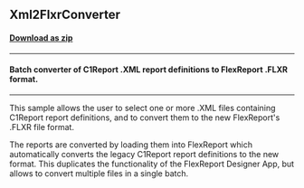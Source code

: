 ## Xml2FlxrConverter
#### [Download as zip](https://minhaskamal.github.io/DownGit/#/home?url=https://github.com/GrapeCity/ComponentOne-WinForms-Samples/tree/master/NetFramework\FlexReport\CS\Xml2FlxrConverter)
____
#### Batch converter of C1Report .XML report definitions to FlexReport .FLXR format.
____
This sample allows the user to select one or more .XML files containing C1Report report definitions, and to convert them to the new FlexReport's .FLXR file format. 

The reports are converted by loading them into FlexReport which automatically converts the legacy C1Report report definitions to the new format. This duplicates the functionality of the FlexReport Designer App, but allows to convert multiple files in a single batch. 